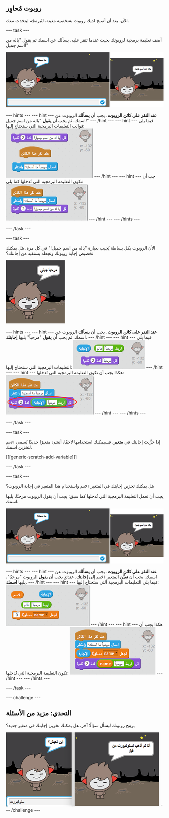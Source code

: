 ## روبوت مُحاوِر

الآن، بعد أن أصبح لديك روبوت بشخصية معينة، لنُبرمجْه ليتحدث معك.

\--- task \---

أضف تعليمة برمجية لروبوتك بحيث عندما تنقر عليه، يسألك عن اسمك ثم يقول "ياله من اسم جميل!"

![اختبار استجابة الروبوت](images/chatbot-ask-test.png)

\--- hints \--- \--- hint \--- **عند النقر على كائن الروبوت**، يجب أن **يسألك** الروبوت عن اسمك. ثم يجب أن **يقول** "ياله من اسم جميل!" \--- /hint \--- \--- hint \--- فيما يلي قوالب التعليمات البرمجية التي ستحتاج إليها: ![Blocks for a ChatBot reply](images/chatbot-ask-blocks.png) \--- /hint \--- \--- hint \--- جب أن تكون التعليمة البرمجية التي تُدخلها كما يلي: ![Code for a ChatBot reply](images/chatbot-ask-code.png) \--- /hint \--- \--- /hints \---

\--- /task \---

\--- task \---

الأن الروبوت بكل بساطة يُجيب بعبارة "ياله من اسم جميل!" في كل مرة. هل يمكنك تخصيص إجابة روبوتك وتجعله يستفيد من إجابتك؟

![اختبار رد شخصي](images/chatbot-answer-test.png)

\--- hints \--- \--- hint \--- **عند النقر على كائن الروبوت**، يجب أن **يسألك** الروبوت عن اسمك. ثم يجب أن **يقول** "مرحباً" يليها **إجابتك**. \--- /hint \--- \--- hint \--- فيما يلي التعليمات البرمجية التي ستحتاج إليها: ![Blocks for a personalised reply](images/chatbot-answer-blocks.png) \--- /hint \--- \--- hint \--- هكذا يجب أن تكون التعليمة البرمجية التي تُدخلها: ![Code for a personalised reply](images/chatbot-answer-code.png) \--- /hint \--- \--- /hints \---

\--- /task \---

\--- task \---

إذا خزَّنتَ إجابتك في **متغير**، فسيمكنك استخدامها لاحقًا، أنشئ متغيرًا جديدًا يُسمى `الاسم` لتخزين اسمك.

[[[generic-scratch-add-variable]]]

\--- /task \---

\--- task \---

هل يمكنك تخزين إجابتك في المتغير `الاسم` واستخدام هذا المتغير في إجابة الروبوت؟

يجب أن تعمل التعليمة البرمجية التي تُدخلها كما سبق: يجب أن يقول الروبوت مرحبًا، يليها اسمك.

![اختبار متغير "الاسم"](images/chatbot-ask-test.png)

\--- hints \--- \--- hint \--- **عند النقر على كائن الروبوت**، يجب أن **يسألك** الروبوت عن اسمك. يجب أن **تعيِّن** المتغير `الاسم` إلى **إجابتك**. عندئذٍ يجب أن **يقول** الروبوت "مرحبًا"، يليها **اسمك**. \--- /hint \--- \--- hint \--- فيما يلي التعليمات البرمجية التي ستحتاج إليها: ![Blocks for a 'name' variable](images/chatbot-variable-blocks.png) \--- /hint \--- \--- hint \--- هكذا يجب أن تكون التعليمة البرمجية التي تُدخلها: ![Code for a 'name' variable](images/chatbot-variable-code.png) \--- /hint \--- \--- /hints \---

\--- /task \---

\--- challenge \---

## التحدي: مزيد من الأسئلة

برمِج روبوتك ليسأل سؤالًا آخر، هل يمكنك تخزين إجابتك في متغير جديد؟

![المزيد من الأسئلة](images/chatbot-question.png) \--- /challenge \---